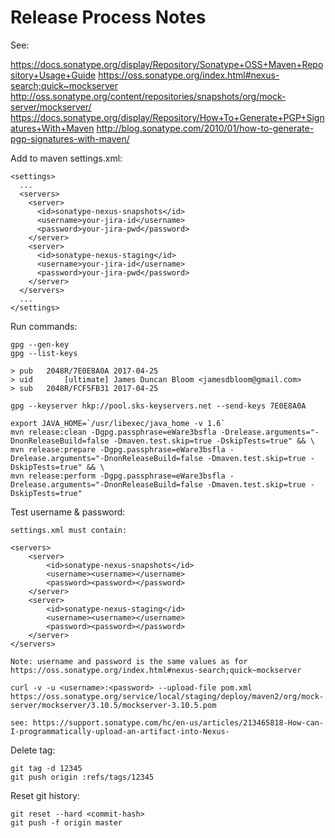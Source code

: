 Release Process Notes
=====================

See:

https://docs.sonatype.org/display/Repository/Sonatype+OSS+Maven+Repository+Usage+Guide
https://oss.sonatype.org/index.html#nexus-search;quick~mockserver
http://oss.sonatype.org/content/repositories/snapshots/org/mock-server/mockserver/
https://docs.sonatype.org/display/Repository/How+To+Generate+PGP+Signatures+With+Maven
http://blog.sonatype.com/2010/01/how-to-generate-pgp-signatures-with-maven/

Add to maven settings.xml:

    <settings>
      ...
      <servers>
        <server>
          <id>sonatype-nexus-snapshots</id>
          <username>your-jira-id</username>
          <password>your-jira-pwd</password>
        </server>
        <server>
          <id>sonatype-nexus-staging</id>
          <username>your-jira-id</username>
          <password>your-jira-pwd</password>
        </server>
      </servers>
      ...
    </settings>

Run commands:

    gpg --gen-key
    gpg --list-keys
    
    > pub   2048R/7E0E8A0A 2017-04-25
    > uid       [ultimate] James Duncan Bloom <jamesdbloom@gmail.com>
    > sub   2048R/FCF5FB31 2017-04-25
    
    gpg --keyserver hkp://pool.sks-keyservers.net --send-keys 7E0E8A0A 
    
    export JAVA_HOME=`/usr/libexec/java_home -v 1.6`
    mvn release:clean -Dgpg.passphrase=eWare3bsfla -Drelease.arguments="-DnonReleaseBuild=false -Dmaven.test.skip=true -DskipTests=true" && \
    mvn release:prepare -Dgpg.passphrase=eWare3bsfla -Drelease.arguments="-DnonReleaseBuild=false -Dmaven.test.skip=true -DskipTests=true" && \
    mvn release:perform -Dgpg.passphrase=eWare3bsfla -Drelease.arguments="-DnonReleaseBuild=false -Dmaven.test.skip=true -DskipTests=true"
    
Test username & password:
    
    settings.xml must contain:
    
    <servers>
        <server>
            <id>sonatype-nexus-snapshots</id>
            <username><username></username>
            <password><password></password>
        </server>
        <server>
            <id>sonatype-nexus-staging</id>
            <username><username></username>
            <password><password></password>
        </server>
    </servers>
    
    Note: username and password is the same values as for https://oss.sonatype.org/index.html#nexus-search;quick~mockserver
    
    curl -v -u <username>:<password> --upload-file pom.xml https://oss.sonatype.org/service/local/staging/deploy/maven2/org/mock-server/mockserver/3.10.5/mockserver-3.10.5.pom
    
    see: https://support.sonatype.com/hc/en-us/articles/213465818-How-can-I-programmatically-upload-an-artifact-into-Nexus-
    
Delete tag:

    git tag -d 12345
    git push origin :refs/tags/12345
    
Reset git history:

    git reset --hard <commit-hash>
    git push -f origin master
